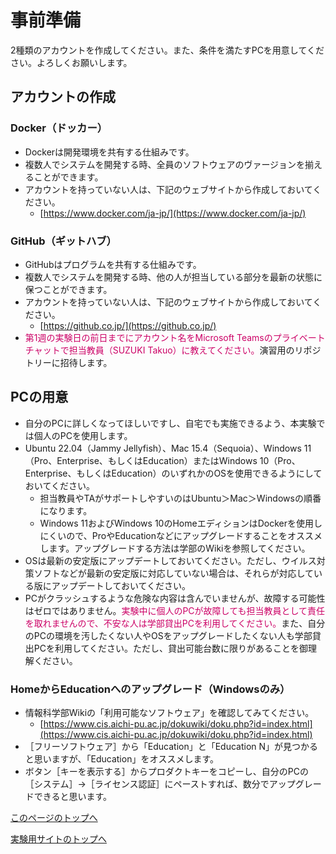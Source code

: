 # 事前準備
2種類のアカウントを作成してください。また、条件を満たすPCを用意してください。よろしくお願いします。

## アカウントの作成

### Docker（ドッカー）
- Dockerは開発環境を共有する仕組みです。
- 複数人でシステムを開発する時、全員のソフトウェアのヴァージョンを揃えることができます。
- アカウントを持っていない人は、下記のウェブサイトから作成しておいてください。
    - [https://www.docker.com/ja-jp/](https://www.docker.com/ja-jp/)

### GitHub（ギットハブ）
- GitHubはプログラムを共有する仕組みです。
- 複数人でシステムを開発する時、他の人が担当している部分を最新の状態に保つことができます。
- アカウントを持っていない人は、下記のウェブサイトから作成しておいてください。
    - [https://github.co.jp/](https://github.co.jp/)
- <span style="color: #CC0066;">第1週の実験日の前日までにアカウント名をMicrosoft Teamsのプライベートチャットで担当教員（SUZUKI Takuo）に教えてください。</span>演習用のリポジトリーに招待します。


## PCの用意
- 自分のPCに詳しくなってほしいですし、自宅でも実施できるよう、本実験では個人のPCを使用します。
- Ubuntu 22.04（Jammy Jellyfish）、Mac 15.4（Sequoia）、Windows 11（Pro、Enterprise、もしくはEducation）またはWindows 10（Pro、Enterprise、もしくはEducation）のいずれかのOSを使用できるようにしておいてください。
    - 担当教員やTAがサポートしやすいのはUbuntu＞Mac＞Windowsの順番になります。
    - Windows 11およびWindows 10のHomeエディションはDockerを使用しにくいので、ProやEducationなどにアップグレードすることをオススメします。アップグレードする方法は学部のWikiを参照してください。
- OSは最新の安定版にアップデートしておいてください。ただし、ウイルス対策ソフトなどが最新の安定版に対応していない場合は、それらが対応している版にアップデートしておいてください。
- PCがクラッシュするような危険な内容は含んでいませんが、故障する可能性はゼロではありません。<span style="color: #CC0066;">実験中に個人のPCが故障しても担当教員として責任を取れませんので、不安な人は学部貸出PCを利用してください。</span>また、自分のPCの環境を汚したくない人やOSをアップグレードしたくない人も学部貸出PCを利用してください。ただし、貸出可能台数に限りがあることを御理解ください。

### HomeからEducationへのアップグレード（Windowsのみ）
- 情報科学部Wikiの「利用可能なソフトウェア」を確認してみてください。
    - [https://www.cis.aichi-pu.ac.jp/dokuwiki/doku.php?id=index.html](https://www.cis.aichi-pu.ac.jp/dokuwiki/doku.php?id=index.html)
- ［フリーソフトウェア］から「Education」と「Education N」が見つかると思いますが、「Education」をオススメします。
- ボタン［キーを表示する］からプロダクトキーをコピーし、自分のPCの［システム］→［ライセンス認証］にペーストすれば、数分でアップグレードできると思います。


[このページのトップへ](#)

[実験用サイトのトップへ](https://stl-apu.github.io/laboratory_experiments/)

